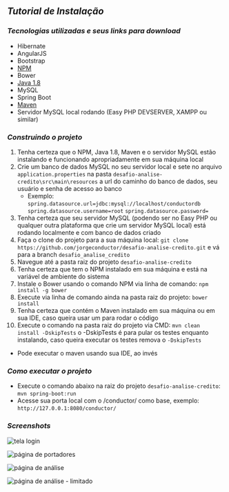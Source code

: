 ## *Tutorial de Instalação*


### *Tecnologias utilizadas e seus links para download*
* Hibernate
* AngularJS
* Bootstrap
* [NPM](https://www.npmjs.com/package/npm)
* Bower
* [Java 1.8](http://www.oracle.com/technetwork/pt/java/javase/downloads/jdk8-downloads-2133151.html)
* MySQL
* Spring Boot
* [Maven](https://maven.apache.org/download.cgi)
* Servidor MySQL local rodando (Easy PHP DEVSERVER, XAMPP ou similar)

### *Construindo o projeto*
1. Tenha certeza que o NPM, Java 1.8, Maven e o servidor MySQL estão instalando e funcionando apropriadamente em sua máquina local
2. Crie um banco de dados MySQL no seu servidor local e sete no arquivo ```application.properties``` na pasta ```desafio-analise-credito\src\main\resources``` a url do caminho do banco de dados, seu usuário e senha de acesso ao banco
   - Exemplo: ```spring.datasource.url=jdbc:mysql://localhost/conductordb```
```spring.datasource.username=root```
```spring.datasource.password=```
3. Tenha certeza que seu servidor MySQL (podendo ser no Easy PHP ou qualquer outra plataforma que crie um servidor MySQL local) está rodando localmente e com banco de dados criado
4. Faça o clone do projeto para a sua máquina local: ```git clone https://github.com/jorgeconductor/desafio-analise-credito.git``` e vá para a branch ```desafio_analise_credito```
5. Navegue até a pasta raiz do projeto ```desafio-analise-credito```
6. Tenha certeza que tem o NPM instalado em sua máquina e está na variável de ambiente do sistema
7. Instale o Bower usando o comando NPM via linha de comando: ```npm install -g bower```
8. Execute via linha de comando ainda na pasta raiz do projeto: ```bower install```
9. Tenha certeza que contém o Maven instalado em sua máquina ou em sua IDE, caso queira usar um para rodar o código
10. Execute o comando na pasta raiz do projeto via CMD: ```mvn clean install -DskipTests``` o -DskipTests é para pular os testes enquanto instalando, caso queira executar os testes remova o ```-DskipTests```
   - Pode executar o maven usando sua IDE, ao invés

### *Como executar o projeto*
* Execute o comando abaixo na raiz do projeto ```desafio-analise-credito```:
```mvn spring-boot:run```
* Acesse sua porta local com o /conductor/ como base, exemplo:
```http://127.0.0.1:8080/conductor/```

### *Screenshots*

![tela login](https://i.imgur.com/go2gu69.png)

![página de portadores](https://i.imgur.com/pIK6U12.png)

![página de análise](https://i.imgur.com/0EiDKCd.png)

![página de análise - limitado](https://i.imgur.com/eJBEAvU.png)
